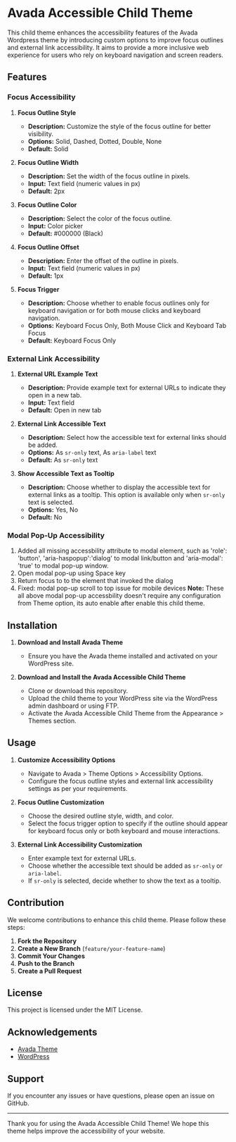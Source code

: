# Avada Accessible Child Theme

This child theme enhances the accessibility features of the Avada Wordpress theme by introducing custom options to improve focus outlines and external link accessibility. It aims to provide a more inclusive web experience for users who rely on keyboard navigation and screen readers.

## Features

### Focus Accessibility

1. **Focus Outline Style**
   - **Description:** Customize the style of the focus outline for better visibility.
   - **Options:** Solid, Dashed, Dotted, Double, None
   - **Default:** Solid

2. **Focus Outline Width**
   - **Description:** Set the width of the focus outline in pixels.
   - **Input:** Text field (numeric values in px)
   - **Default:** 2px

3. **Focus Outline Color**
   - **Description:** Select the color of the focus outline.
   - **Input:** Color picker
   - **Default:** #000000 (Black)
     
4. **Focus Outline Offset**
   - **Description:** Enter the offset of the outline in pixels.
   - **Input:** Text field (numeric values in px)
   - **Default:** 1px

4. **Focus Trigger**
   - **Description:** Choose whether to enable focus outlines only for keyboard navigation or for both mouse clicks and keyboard navigation.
   - **Options:** Keyboard Focus Only, Both Mouse Click and Keyboard Tab Focus
   - **Default:** Keyboard Focus Only

### External Link Accessibility

1. **External URL Example Text**
   - **Description:** Provide example text for external URLs to indicate they open in a new tab.
   - **Input:** Text field
   - **Default:** Open in new tab

2. **External Link Accessible Text**
   - **Description:** Select how the accessible text for external links should be added.
   - **Options:** As `sr-only` text, As `aria-label` text
   - **Default:** As `sr-only` text

3. **Show Accessible Text as Tooltip**
   - **Description:** Choose whether to display the accessible text for external links as a tooltip. This option is available only when `sr-only` text is selected.
   - **Options:** Yes, No
   - **Default:** No
  
### Modal Pop-Up Accessibility

1. Added all missing accessbility attribute to modal element, such as 'role': 'button', 'aria-haspopup':'dialog' to modal link/button and 'aria-modal': 'true' to modal pop-up window.
2. Open modal pop-up using Space key
3. Return focus to to the element that invoked the dialog
4. Fixed: modal pop-up scroll to top issue for mobile devices
   **Note:** These all above modal pop-up accessbility doesn't require any configuration from Theme option, its auto enable after enable this child theme.

## Installation

1. **Download and Install Avada Theme**
   - Ensure you have the Avada theme installed and activated on your WordPress site.

2. **Download and Install the Avada Accessible Child Theme**
   - Clone or download this repository.
   - Upload the child theme to your WordPress site via the WordPress admin dashboard or using FTP.
   - Activate the Avada Accessible Child Theme from the Appearance > Themes section.

## Usage

1. **Customize Accessibility Options**
   - Navigate to Avada > Theme Options > Accessibility Options.
   - Configure the focus outline styles and external link accessibility settings as per your requirements.

2. **Focus Outline Customization**
   - Choose the desired outline style, width, and color.
   - Select the focus trigger option to specify if the outline should appear for keyboard focus only or both keyboard and mouse interactions.

3. **External Link Accessibility Customization**
   - Enter example text for external URLs.
   - Choose whether the accessible text should be added as `sr-only` or `aria-label`.
   - If `sr-only` is selected, decide whether to show the text as a tooltip.

## Contribution

We welcome contributions to enhance this child theme. Please follow these steps:

1. **Fork the Repository**
2. **Create a New Branch** (`feature/your-feature-name`)
3. **Commit Your Changes**
4. **Push to the Branch**
5. **Create a Pull Request**

## License

This project is licensed under the MIT License.

## Acknowledgements

- [Avada Theme](https://avada.theme-fusion.com/)
- [WordPress](https://wordpress.org/)

## Support

If you encounter any issues or have questions, please open an issue on GitHub.

---

Thank you for using the Avada Accessible Child Theme! We hope this theme helps improve the accessibility of your website.
